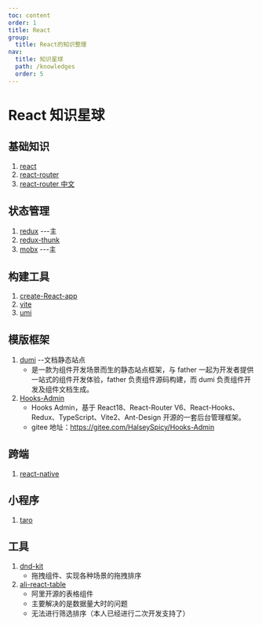 ```yaml
---
toc: content
order: 1
title: React
group:
  title: React的知识整理
nav:
  title: 知识星球
  path: /knowledges
  order: 5
---
```


# React 知识星球

## 基础知识

1. [react](https://react.docschina.org/)
2. [react-router](https://reactrouter.com/en/main)
3. [react-router 中文](https://react-guide.github.io/react-router-cn/docs/Introduction.html)

## 状态管理

1. [redux](https://redux.js.org/) ---主
2. [redux-thunk](https://github.com/reduxjs/redux-thunk)
3. [mobx](https://mobx.js.org/README.html) ---主

## 构建工具

1. [create-React-app](https://create-react-app.dev/)
2. [vite](https://vitejs.cn/)
3. [umi](https://umijs.org/)

## 模版框架

1. [dumi](https://d.umijs.org/) --文档静态站点
   - 是一款为组件开发场景而生的静态站点框架，与 father 一起为开发者提供一站式的组件开发体验，father 负责组件源码构建，而 dumi 负责组件开发及组件文档生成。
2. [Hooks-Admin](pro.spicyboy.cn)
   - Hooks Admin，基于 React18、React-Router V6、React-Hooks、Redux、TypeScript、Vite2、Ant-Design 开源的一套后台管理框架。
   - gitee 地址：https://gitee.com/HalseySpicy/Hooks-Admin

## 跨端

1. [react-native](https://reactnative.dev/)

## 小程序

1. [taro](https://taro.jd.com/)

## 工具

1. [dnd-kit](https://dndkit.com/)
   - 拖拽组件、实现各种场景的拖拽排序
2. [ali-react-table](https://ali-react-table.js.org/docs/)
   - 阿里开源的表格组件
   - 主要解决的是数据量大时的问题
   - 无法进行筛选排序（本人已经进行二次开发支持了）
